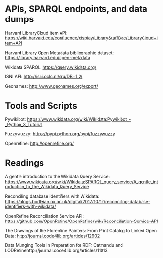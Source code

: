 APIs, SPARQL endpoints, and data dumps
======================================

Harvard LibraryCloud item API: https://wiki.harvard.edu/confluence/display/LibraryStaffDoc/LibraryCloud+Item+API

Harvard Library Open Metadata bibliographic dataset: https://library.harvard.edu/open-metadata

Wikidata SPARQL: https://query.wikidata.org/

ISNI API: http://isni.oclc.nl/sru/DB=1.2/

Geonames: http://www.geonames.org/export/


Tools and Scripts
=================

Pywikibot: https://www.wikidata.org/wiki/Wikidata:Pywikibot_-_Python_3_Tutorial

Fuzzywuzzy: https://pypi.python.org/pypi/fuzzywuzzy

Openrefine: http://openrefine.org/


Readings
========

A gentle introduction to the Wikidata Query Service: https://www.wikidata.org/wiki/Wikidata:SPARQL_query_service/A_gentle_introduction_to_the_Wikidata_Query_Service

Reconciling database identifiers with Wikidata: https://blogs.bodleian.ox.ac.uk/digital/2017/10/12/reconciling-database-identifiers-with-wikidata/

OpenRefine Reconciliation Service API: https://github.com/OpenRefine/OpenRefine/wiki/Reconciliation-Service-API

The Drawings of the Florentine Painters: From Print Catalog to Linked Open Data: http://journal.code4lib.org/articles/12902

Data Munging Tools in Preparation for RDF: Catmandu and LODRefinehttp://journal.code4lib.org/articles/11013
